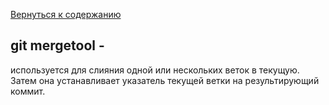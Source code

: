 [Вернуться к содержанию](./../readme.md)
## **git mergetool -**
используется для слияния одной или нескольких веток в текущую. Затем она устанавливает указатель текущей ветки на результирующий коммит.